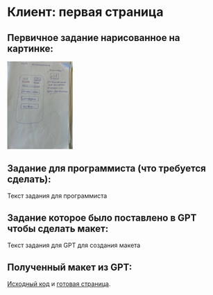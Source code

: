 # Клиент: первая страница

## Первичное задание нарисованное на картинке:
<p >
    <img src="/wiki/client-index.jpg" width="30%">
</p>

## Задание для программиста (что требуется сделать):

Текст задания для программиста

## Задание которое было поставлено в GPT чтобы сделать макет:

Текст задания для GPT для создания макета

## Полученный макет из GPT:

[Исходный код](/public_html/client-index.html) и <a href="https://htmlpreview.github.io?https://github.com/matveynator/restar/blob/main/public_html/client-index.html">готовая страница</a>.




